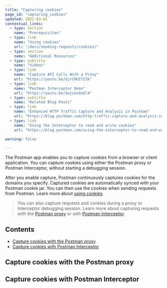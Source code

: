 ```yaml
---
title: "Capturing cookies"
page_id: "capturing_cookies"
updated: 2022-03-01
contextual_links:
  - type: section
    name: "Prerequisites"
  - type: link
    name: "Using cookies"
    url: "/docs/sending-requests/cookies/"
  - type: section
    name: "Additional Resources"
  - type: subtitle
    name: "Videos"
  - type: link
    name: "Capture API Calls With a Proxy"
    url: "https://youtu.be/bjrCHUITZ3k"
  - type: link
    name: "Postman Interceptor Demo"
    url: "https://youtu.be/Swjims0aOl4"
  - type: subtitle
    name: "Related Blog Posts"
  - type: link
    name: "Enhanced HTTP Traffic Capture and Analysis in Postman"
    url: "https://blog.postman.com/http-traffic-capture-and-analysis-in-postman/"
  - type: link
    name: "Using the Interceptor to read and write cookies"
    url: "https://blog.postman.com/using-the-interceptor-to-read-and-write-cookies/"

warning: false

---
```


The Postman app enables you to capture cookies from a browser or client application. You can capture cookies using either the Postman proxy or Postman Interceptor, without starting a debugging session.

After you enable capture, Postman continuously captures cookies for the domains you specify. Captured cookies are automatically synced with your Postman cookie jar. You can then use the cookies when sending requests from Postman. Learn more about [using cookies](/docs/sending-requests/cookies/).

> You can also capture requests and cookies during a proxy or Interceptor debugging session. Learn more about capturing requests with the [Postman proxy](/docs/sending-requests/capturing-request-data/capturing-http-requests/) or with [Postman Interceptor](/docs/sending-requests/capturing-request-data/interceptor/).

## Contents

* [Capture cookies with the Postman proxy](#capture-cookies-with-the-postman-proxy)
* [Capture cookies with Postman Interceptor](#capture-cookies-with-postman-interceptor)

## Capture cookies with the Postman proxy


## Capture cookies with Postman Interceptor


